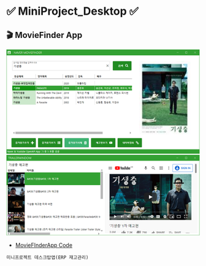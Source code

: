 # ✅ MiniProject_Desktop ✅ 

## 🎬 MovieFinder App 
![MovieFinderApp](WpfMiniProject/MovieFinder.png "MovieFinder")  
![MovieFinderApp](WpfMiniProject/MovieFinder2.png "MovieFinder")
* [MovieFInderApp Code](https://github.com/JaehyeonHeo/MiniProject_Desktop/tree/main/WpfMiniProject/NaverMovieFinderApp "소스코드")  

```
미니프로젝트 데스크탑앱(ERP 재고관리)
```
